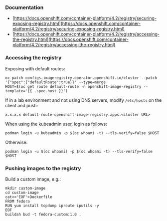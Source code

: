 ### Documentation ###

* [https://docs.openshift.com/container-platform/4.2/registry/securing-exposing-registry.html](https://docs.openshift.com/container-platform/4.2/registry/securing-exposing-registry.html)
* [https://docs.openshift.com/container-platform/4.2/registry/accessing-the-registry.html](https://docs.openshift.com/container-platform/4.2/registry/accessing-the-registry.html)

### Accessing the registry ###

Exposing with default routes:
~~~
oc patch configs.imageregistry.operator.openshift.io/cluster --patch '{"spec":{"defaultRoute":true}}' --type=merge
HOST=$(oc get route default-route -n openshift-image-registry --template='{{ .spec.host }}')
~~~

If in a lab environment and not using DNS servers, modify `/etc/hosts` on the client and push:
~~~
x.x.x.x default-route-openshift-image-registry.apps.<cluster URL>
~~~

When using the kubeadmin user, login as follows:
~~~
podman login -u kubeadmin -p $(oc whoami -t) --tls-verify=false $HOST 
~~~

Otherwise:
~~~
podman login -u $(oc whoami) -p $(oc whoami -t) --tls-verify=false $HOST 
~~~

### Pushing images to the registry ###

Build a custom image, e.g.:
~~~
mkdir custom-image
cd custom-image
cat<<'EOF'>Dockerfile
FROM fedora
RUN yum install tcpdump iproute iputils -y
EOF
buildah bud -t fedora-custom:1.0 .
~~~
